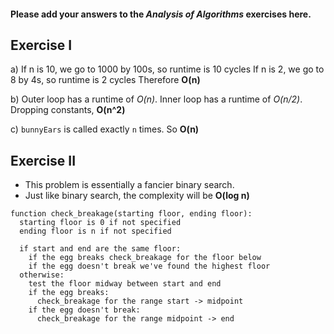 #### Please add your answers to the ***Analysis of  Algorithms*** exercises here.

## Exercise I

a) If n is 10, we go to 1000 by 100s, so runtime is 10 cycles
   If n is 2, we go to 8 by 4s, so runtime is 2 cycles
   Therefore **O(n)**

b) Outer loop has a runtime of *O(n)*. Inner loop has a runtime of *O(n/2)*.
   Dropping constants, **O(n^2)**


c) `bunnyEars` is called exactly `n` times. So **O(n)**

## Exercise II
- This problem is essentially a fancier binary search.
- Just like binary search, the complexity will be **O(log n)**
```
function check_breakage(starting floor, ending floor):
  starting floor is 0 if not specified
  ending floor is n if not specified

  if start and end are the same floor:
    if the egg breaks check_breakage for the floor below
    if the egg doesn't break we've found the highest floor
  otherwise:
    test the floor midway between start and end
    if the egg breaks:
      check_breakage for the range start -> midpoint
    if the egg doesn't break:
      check_breakage for the range midpoint -> end

